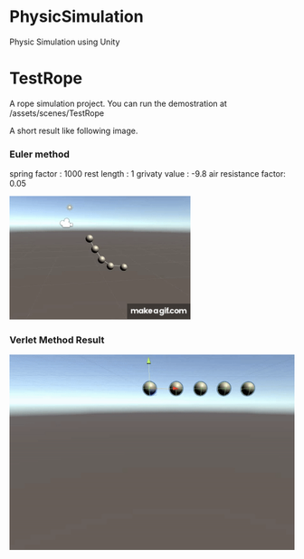 # PhysicSimulation
Physic Simulation using Unity


# TestRope

A rope simulation project.
You can run the demostration at /assets/scenes/TestRope

A short result like following image.
### Euler method
spring factor : 1000
rest length : 1
grivaty value : -9.8
air resistance factor: 0.05

![Image text](https://github.com/HanochZhu/PhysicSimulation/blob/master/Image/RopeSimulation.gif)

### Verlet Method Result
![Image text](https://github.com/HanochZhu/PhysicSimulation/blob/master/Image/RopeSimulationVerlet.gif)
